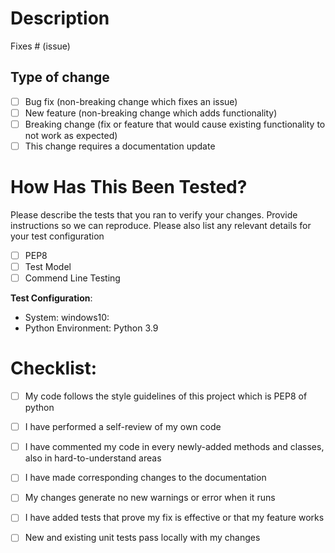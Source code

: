 # Description


Fixes # (issue)

## Type of change 

- [ ] Bug fix (non-breaking change which fixes an issue)
- [ ] New feature (non-breaking change which adds functionality)
- [ ] Breaking change (fix or feature that would cause existing functionality to not work as expected)
- [ ] This change requires a documentation update

# How Has This Been Tested?

Please describe the tests that you ran to verify your changes. Provide instructions so we can reproduce. Please also list any relevant details for your test configuration

- [ ] PEP8
- [ ] Test Model
- [ ] Commend Line Testing

**Test Configuration**:
* System: windows10:
* Python Environment: Python 3.9

# Checklist:
- [ ] My code follows the style guidelines of this project which is PEP8 of python
- [ ] I have performed a self-review of my own code
- [ ] I have commented my code in every newly-added methods and classes, also in hard-to-understand areas
- [ ] I have made corresponding changes to the documentation
- [ ] My changes generate no new warnings or error when it runs
- [ ] I have added tests that prove my fix is effective or that my feature works
- [ ] New and existing unit tests pass locally with my changes




